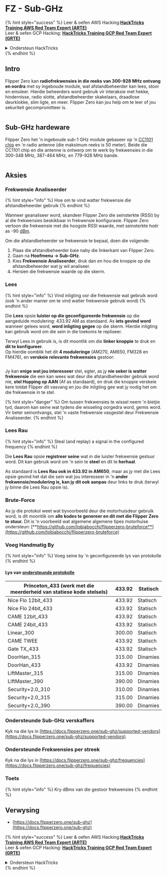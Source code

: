 # FZ - Sub-GHz

{% hint style="success" %}
Leer & oefen AWS Hacking:<img src="/.gitbook/assets/arte.png" alt="" data-size="line">[**HackTricks Training AWS Red Team Expert (ARTE)**](https://training.hacktricks.xyz/courses/arte)<img src="/.gitbook/assets/arte.png" alt="" data-size="line">\
Leer & oefen GCP Hacking: <img src="/.gitbook/assets/grte.png" alt="" data-size="line">[**HackTricks Training GCP Red Team Expert (GRTE)**<img src="/.gitbook/assets/grte.png" alt="" data-size="line">](https://training.hacktricks.xyz/courses/grte)

<details>

<summary>Ondersteun HackTricks</summary>

* Kyk na die [**subskripsie planne**](https://github.com/sponsors/carlospolop)!
* **Sluit aan by die** 💬 [**Discord groep**](https://discord.gg/hRep4RUj7f) of die [**telegram groep**](https://t.me/peass) of **volg** ons op **Twitter** 🐦 [**@hacktricks\_live**](https://twitter.com/hacktricks\_live)**.**
* **Deel hacking truuks deur PR's in te dien na die** [**HackTricks**](https://github.com/carlospolop/hacktricks) en [**HackTricks Cloud**](https://github.com/carlospolop/hacktricks-cloud) github repos.

</details>
{% endhint %}


## Intro <a href="#kfpn7" id="kfpn7"></a>

Flipper Zero kan **radiofrekwensies in die reeks van 300-928 MHz ontvang en oordra** met sy ingeboude module, wat afstandbeheerder kan lees, stoor en emuleer. Hierdie beheerders word gebruik vir interaksie met hekke, hindernisse, radio slotte, afstandbeheerder skakelaars, draadlose deurklokke, slim ligte, en meer. Flipper Zero kan jou help om te leer of jou sekuriteit gecompromitteer is.

<figure><img src="../../../.gitbook/assets/image (714).png" alt=""><figcaption></figcaption></figure>

## Sub-GHz hardeware <a href="#kfpn7" id="kfpn7"></a>

Flipper Zero het 'n ingeboude sub-1 GHz module gebaseer op 'n [﻿](https://www.st.com/en/nfc/st25r3916.html#overview)﻿[CC1101 chip](https://www.ti.com/lit/ds/symlink/cc1101.pdf) en 'n radio antenne (die maksimum reeks is 50 meter). Beide die CC1101 chip en die antenne is ontwerp om te werk by frekwensies in die 300-348 MHz, 387-464 MHz, en 779-928 MHz bande.

<figure><img src="../../../.gitbook/assets/image (923).png" alt=""><figcaption></figcaption></figure>

## Aksies

### Frekwensie Analiseerder

{% hint style="info" %}
Hoe om te vind watter frekwensie die afstandbeheerder gebruik
{% endhint %}

Wanneer geanaliseer word, skandeer Flipper Zero die seinsterkte (RSSI) by al die frekwensies beskikbaar in frekwensie konfigurasie. Flipper Zero vertoon die frekwensie met die hoogste RSSI waarde, met seinsterkte hoër as -90 [dBm](https://en.wikipedia.org/wiki/DBm).

Om die afstandbeheerder se frekwensie te bepaal, doen die volgende:

1. Plaas die afstandbeheerder baie naby die linkerkant van Flipper Zero.
2. Gaan na **Hoofmenu** **→ Sub-GHz**.
3. Kies **Frekwensie Analiseerder**, druk dan en hou die knoppie op die afstandbeheerder wat jy wil analiseer.
4. Hersien die frekwensie waarde op die skerm.

### Lees

{% hint style="info" %}
Vind inligting oor die frekwensie wat gebruik word (ook 'n ander manier om te vind watter frekwensie gebruik word)
{% endhint %}

Die **Lees** opsie **luister op die geconfigureerde frekwensie** op die aangeduide modulering: 433.92 AM as standaard. As **iets gevind word** wanneer gelees word, **word inligting gegee** op die skerm. Hierdie inligting kan gebruik word om die sein in die toekoms te repliseer.

Terwyl Lees in gebruik is, is dit moontlik om die **linker knoppie** te druk en **dit te konfigureer**.\
Op hierdie oomblik het dit **4 moduleringe** (AM270, AM650, FM328 en FM476), en **verskeie relevante frekwensies** gestoor:

<figure><img src="../../../.gitbook/assets/image (947).png" alt=""><figcaption></figcaption></figure>

Jy kan **enige wat jou interesseer** stel, egter, as jy **nie seker is watter frekwensie** die een kan wees wat deur die afstandbeheerder gebruik word nie, **stel Hopping op AAN** (Af as standaard), en druk die knoppie verskeie kere totdat Flipper dit vasvang en jou die inligting gee wat jy nodig het om die frekwensie in te stel.

{% hint style="danger" %}
Om tussen frekwensies te wissel neem 'n bietjie tyd, daarom kan seine wat tydens die wisseling oorgedra word, gemis word. Vir beter seinontvangs, stel 'n vaste frekwensie vasgestel deur Frekwensie Analiseerder.
{% endhint %}

### **Lees Rau**

{% hint style="info" %}
Steal (and replay) a signal in the configured frequency
{% endhint %}

Die **Lees Rau** opsie **registreer seine** wat in die luister frekwensie gestuur word. Dit kan gebruik word om 'n sein te **steel** en dit te **herhaal**.

As standaard is **Lees Rau ook in 433.92 in AM650**, maar as jy met die Lees opsie gevind het dat die sein wat jou interesseer in 'n **ander frekwensie/modulering is, kan jy dit ook aanpas** deur links te druk (terwyl jy binne die Lees Rau opsie is).

### Brute-Force

As jy die protokol weet wat byvoorbeeld deur die motorhuisdeur gebruik word, is dit moontlik om **alle kodes te genereer en dit met die Flipper Zero te stuur.** Dit is 'n voorbeeld wat algemene algemene tipes motorhuise ondersteun: [**https://github.com/tobiabocchi/flipperzero-bruteforce**](https://github.com/tobiabocchi/flipperzero-bruteforce)

### Voeg Handmatig By

{% hint style="info" %}
Voeg seine by 'n geconfigureerde lys van protokolle
{% endhint %}

#### Lys van [ondersteunde protokolle](https://docs.flipperzero.one/sub-ghz/add-new-remote) <a href="#id-3iglu" id="id-3iglu"></a>

| Princeton\_433 (werk met die meerderheid van statiese kode stelsels) | 433.92 | Statisch  |
| --------------------------------------------------------------- | ------ | ------- |
| Nice Flo 12bit\_433                                             | 433.92 | Statisch  |
| Nice Flo 24bit\_433                                             | 433.92 | Statisch  |
| CAME 12bit\_433                                                 | 433.92 | Statisch  |
| CAME 24bit\_433                                                 | 433.92 | Statisch  |
| Linear\_300                                                     | 300.00 | Statisch  |
| CAME TWEE                                                       | 433.92 | Statisch  |
| Gate TX\_433                                                    | 433.92 | Statisch  |
| DoorHan\_315                                                    | 315.00 | Dinamies  |
| DoorHan\_433                                                    | 433.92 | Dinamies  |
| LiftMaster\_315                                                 | 315.00 | Dinamies  |
| LiftMaster\_390                                                 | 390.00 | Dinamies  |
| Security+2.0\_310                                               | 310.00 | Dinamies  |
| Security+2.0\_315                                               | 315.00 | Dinamies  |
| Security+2.0\_390                                               | 390.00 | Dinamies  |

### Ondersteunde Sub-GHz verskaffers

Kyk na die lys in [https://docs.flipperzero.one/sub-ghz/supported-vendors](https://docs.flipperzero.one/sub-ghz/supported-vendors)

### Ondersteunde Frekwensies per streek

Kyk na die lys in [https://docs.flipperzero.one/sub-ghz/frequencies](https://docs.flipperzero.one/sub-ghz/frequencies)

### Toets

{% hint style="info" %}
Kry dBms van die gestoor frekwensies
{% endhint %}

## Verwysing

* [https://docs.flipperzero.one/sub-ghz](https://docs.flipperzero.one/sub-ghz)

{% hint style="success" %}
Leer & oefen AWS Hacking:<img src="/.gitbook/assets/arte.png" alt="" data-size="line">[**HackTricks Training AWS Red Team Expert (ARTE)**](https://training.hacktricks.xyz/courses/arte)<img src="/.gitbook/assets/arte.png" alt="" data-size="line">\
Leer & oefen GCP Hacking: <img src="/.gitbook/assets/grte.png" alt="" data-size="line">[**HackTricks Training GCP Red Team Expert (GRTE)**<img src="/.gitbook/assets/grte.png" alt="" data-size="line">](https://training.hacktricks.xyz/courses/grte)

<details>

<summary>Ondersteun HackTricks</summary>

* Kyk na die [**subskripsie planne**](https://github.com/sponsors/carlospolop)!
* **Sluit aan by die** 💬 [**Discord groep**](https://discord.gg/hRep4RUj7f) of die [**telegram groep**](https://t.me/peass) of **volg** ons op **Twitter** 🐦 [**@hacktricks\_live**](https://twitter.com/hacktricks\_live)**.**
* **Deel hacking truuks deur PR's in te dien na die** [**HackTricks**](https://github.com/carlospolop/hacktricks) en [**HackTricks Cloud**](https://github.com/carlospolop/hacktricks-cloud) github repos.

</details>
{% endhint %}
